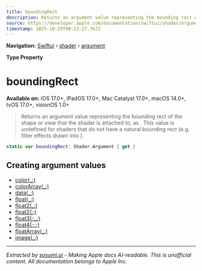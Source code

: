 ```yaml
---
title: boundingRect
description: Returns an argument value representing the bounding rect of the shape or view that the shader is attached to, as . This value is undefined for shaders that do not have a natural bounding rect (e.g. filter effects drawn into ).
source: https://developer.apple.com/documentation/swiftui/shader/argument/boundingrect
timestamp: 2025-10-29T00:13:27.767Z
---
```


**Navigation:** [Swiftui](/documentation/swiftui) › [shader](/documentation/swiftui/shader) › [argument](/documentation/swiftui/shader/argument)

**Type Property**

# boundingRect

**Available on:** iOS 17.0+, iPadOS 17.0+, Mac Catalyst 17.0+, macOS 14.0+, tvOS 17.0+, visionOS 1.0+

> Returns an argument value representing the bounding rect of the shape or view that the shader is attached to, as . This value is undefined for shaders that do not have a natural bounding rect (e.g. filter effects drawn into ).

```swift
static var boundingRect: Shader.Argument { get }
```

## Creating argument values

- [color(_:)](/documentation/swiftui/shader/argument/color(_:))
- [colorArray(_:)](/documentation/swiftui/shader/argument/colorarray(_:))
- [data(_:)](/documentation/swiftui/shader/argument/data(_:))
- [float(_:)](/documentation/swiftui/shader/argument/float(_:))
- [float2(_:)](/documentation/swiftui/shader/argument/float2(_:))
- [float2(_:_:)](/documentation/swiftui/shader/argument/float2(_:_:))
- [float3(_:_:_:)](/documentation/swiftui/shader/argument/float3(_:_:_:))
- [float4(_:_:_:_:)](/documentation/swiftui/shader/argument/float4(_:_:_:_:))
- [floatArray(_:)](/documentation/swiftui/shader/argument/floatarray(_:))
- [image(_:)](/documentation/swiftui/shader/argument/image(_:))

---

*Extracted by [sosumi.ai](https://sosumi.ai) - Making Apple docs AI-readable.*
*This is unofficial content. All documentation belongs to Apple Inc.*

